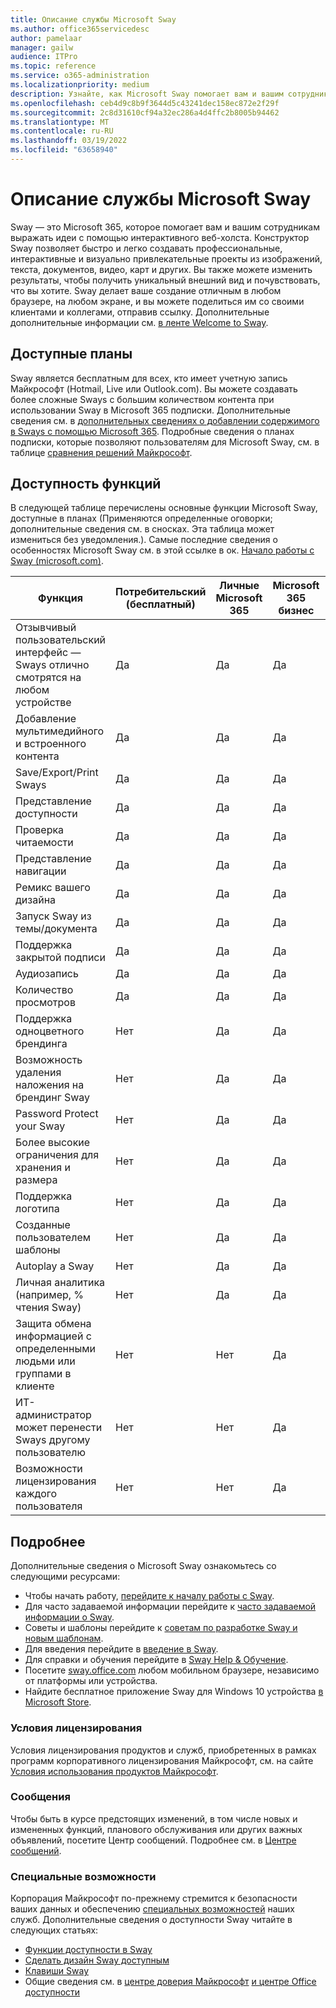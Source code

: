 ```yaml
---
title: Описание службы Microsoft Sway
ms.author: office365servicedesc
author: pamelaar
manager: gailw
audience: ITPro
ms.topic: reference
ms.service: o365-administration
ms.localizationpriority: medium
description: Узнайте, как Microsoft Sway помогает вам и вашим сотрудникам выражать идеи с помощью интерактивного веб-холста.
ms.openlocfilehash: ceb4d9c8b9f3644d5c43241dec158ec872e2f29f
ms.sourcegitcommit: 2c8d31610cf94a32ec286a4d4ffc2b8005b94462
ms.translationtype: MT
ms.contentlocale: ru-RU
ms.lasthandoff: 03/19/2022
ms.locfileid: "63658940"
---
```

# <a name="microsoft-sway-service-description"></a>Описание службы Microsoft Sway

Sway — это Microsoft 365, которое помогает вам и вашим сотрудникам выражать идеи с помощью интерактивного веб-холста. Конструктор Sway позволяет быстро и легко создавать профессиональные, интерактивные и визуально привлекательные проекты из изображений, текста, документов, видео, карт и других. Вы также можете изменить результаты, чтобы получить уникальный внешний вид и почувствовать, что вы хотите. Sway делает ваше создание отличным в любом браузере, на любом экране, и вы можете поделиться им со своими клиентами и коллегами, отправив ссылку. Дополнительные дополнительные информации см. [в ленте Welcome to Sway](https://sway.com).

## <a name="available-plans"></a>Доступные планы

Sway является бесплатным для всех, кто имеет учетную запись Майкрософт (Hotmail, Live или Outlook.com). Вы можете создавать более сложные Sways с большим количеством контента при использовании Sway в Microsoft 365 подписки. Дополнительные сведения см. в [дополнительных сведениях о добавлении содержимого в Sways с помощью Microsoft 365](https://support.microsoft.com/office/add-more-content-to-your-sways-with-microsoft-365-87392bc1-7a34-46b3-bfd1-74fdb3af50c4). Подробные сведения о планах подписки, которые позволяют пользователям для Microsoft Sway, см. в таблице [сравнения решений Майкрософт](https://go.microsoft.com/fwlink/?linkid=2139145).

## <a name="feature-availability"></a>Доступность функций

В следующей таблице перечислены основные функции Microsoft Sway, доступные в планах (Применяются определенные оговорки; дополнительные сведения см. в сносках. Эта таблица может измениться без уведомления.). Самые последние сведения о особенностях Microsoft Sway см. в этой ссылке в ок. [Начало работы с Sway (microsoft.com)](https://support.microsoft.com/office/getting-started-with-sway-2076c468-63f4-4a89-ae5f-424796714a8a).

| Функция | Потребительский (бесплатный) | Личные Microsoft 365 | Microsoft 365 бизнес | Microsoft 365 корпоративный | Microsoft 365 для образования |
| --- | --- | --- | --- | --- | --- |
| Отзывчивый пользовательский интерфейс — Sways отлично смотрятся на любом устройстве | Да | Да | Да | Да | Да |
| Добавление мультимедийного и встроенного контента | Да | Да | Да | Да | Да |
| Save/Export/Print Sways | Да | Да | Да | Да | Да |
| Представление доступности | Да | Да | Да | Да | Да |
| Проверка читаемости | Да | Да | Да | Да | Да |
| Представление навигации | Да | Да | Да | Да | Да |
| Ремикс вашего дизайна | Да | Да | Да | Да | Да |
| Запуск Sway из темы/документа | Да | Да | Да | Да | Да |
| Поддержка закрытой подписи | Да | Да | Да | Да | Да |
| Аудиозапись | Да | Да | Да | Да | Да |
| Количество просмотров | Да | Да | Да | Да | Да |
| Поддержка одноцветного брендинга | Нет | Да | Да | Да | Да |
| Возможность удаления наложения на брендинг Sway | Нет | Да | Да | Да | Да |
| Password Protect your Sway | Нет | Да | Да | Да | Да |
| Более высокие ограничения для хранения и размера | Нет | Да | Да | Да | Да |
| Поддержка логотипа | Нет | Да | Да | Да | Да |
| Созданные пользователем шаблоны | Нет | Да | Да | Да | Да |
| Autoplay a Sway | Нет | Да | Да | Да | Да |
| Личная аналитика (например, % чтения Sway) | Нет | Да | Да | Да | Да |
| Защита обмена информацией с определенными людьми или группами в клиенте | Нет | Нет | Да | Да | Да |
| ИТ-администратор может перенести Sways другому пользователю | Нет | Нет | Да | Да | Да |
| Возможности лицензирования каждого пользователя | Нет | Нет | Да | Да | Да |

## <a name="learn-more"></a>Подробнее

Дополнительные сведения о Microsoft Sway ознакомьтесь со следующими ресурсами:

- Чтобы начать работу, [перейдите к началу работы с Sway](https://support.microsoft.com/office/getting-started-with-sway-2076c468-63f4-4a89-ae5f-424796714a8a).
- Для часто задаваемой информации перейдите к [часто задаваемой информации о Sway](https://support.microsoft.com/office/frequently-asked-questions-about-sway-admin-help-446380fa-25bf-47b2-996c-e12cb2f9d075).
- Советы и шаблоны перейдите к [советам по разработке Sway и новым шаблонам](https://www.microsoft.com/microsoft-365/blog/2016/08/17/sway-design-tips-and-new-templates).
- Для введения перейдите в [введение в Sway](https://education.microsoft.com/resource/67e43b8e).
- Для справки и обучения перейдите в [Sway Help & Обучение](https://support.microsoft.com/sway).
- Посетите [sway.office.com](https://sway.office.com) любом мобильном браузере, независимо от платформы или устройства.
- Найдите бесплатное приложение Sway для Windows 10 устройства [в Microsoft Store](https://go.microsoft.com/fwlink/?LinkId=797619).

### <a name="licensing-terms"></a>Условия лицензирования

Условия лицензирования продуктов и служб, приобретенных в рамках программ корпоративного лицензирования Майкрософт, см. на сайте [Условия использования продуктов Майкрософт](https://www.microsoft.com/licensing/terms).

### <a name="messaging"></a>Сообщения

Чтобы быть в курсе предстоящих изменений, в том числе новых и измененных функций, планового обслуживания или других важных объявлений, посетите Центр сообщений. Подробнее см. в [Центре сообщений](/microsoft-365/admin/manage/message-center).

### <a name="accessibility"></a>Специальные возможности

Корпорация Майкрософт по-прежнему стремится к безопасности ваших данных и обеспечению [специальных возможностей](https://www.microsoft.com/trust-center/compliance/accessibility) наших служб. Дополнительные сведения о доступности Sway читайте в следующих статьях:

- [Функции доступности в Sway](https://support.microsoft.com/office/accessibility-features-in-sway-536c615e-14fc-4689-b816-c79442748a73)
- [Сделать дизайн Sway доступным](https://support.microsoft.com/topic/make-your-sway-design-accessible-to-people-with-disabilities-c8d9638b-bd09-446f-80a5-234af71e42d9)
- [Клавиши Sway](https://support.microsoft.com/topic/keyboard-shortcuts-for-sway-894245fb-961d-4a3d-a7b7-d9ccfde213d9)
- Общие сведения см. в [центре доверия Майкрософт](https://www.microsoft.com/trust-center) [и центре Office доступности](https://support.office.com/article/ecab0fcf-d143-4fe8-a2ff-6cd596bddc6d)
